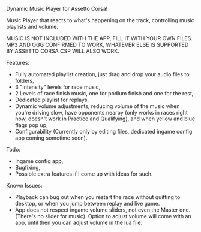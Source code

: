 Dynamic Music Player for Assetto Corsa!

Music Player that reacts to what's happening on the track, controlling music playlists and volume.

MUSIC IS NOT INCLUDED WITH THE APP, FILL IT WITH YOUR OWN FILES. MP3 AND OGG CONFIRMED TO WORK, WHATEVER ELSE IS SUPPORTED BY ASSETTO CORSA CSP WILL ALSO WORK.

Features:
- Fully automated playlist creation, just drag and drop your audio files to folders,
- 3 "Intensity" levels for race music,
- 2 Levels of race finish music, one for podium finish and one for the rest,
- Dedicated playlist for replays,
- Dynamic volume adjustments, reducing volume of the music when you're driving slow, have opponents nearby (only works in races right now, doesn't work in Practice and Qualifying), and when yellow and blue flags pop up,
- Configurability (Currently only by editing files, dedicated ingame config app coming sometime soon).

Todo:
- Ingame config app,
- Bugfixing,
- Possible extra features if I come up with ideas for such.

Known Issues:
- Playback can bug out when you restart the race without quitting to desktop, or when you jump between replay and live game.
- App does not respect ingame volume sliders, not even the Master one. (There's no slider for music). Option to adjust volume will come with an app, until then you can adjust volume in the lua file.
